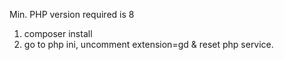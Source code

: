Min. PHP version required is 8
1. composer install
2. go to php ini, uncomment extension=gd & reset php service.
